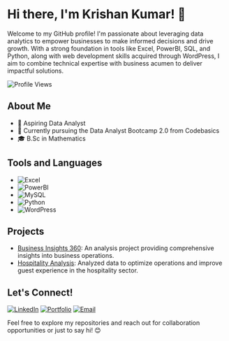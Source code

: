 # Hi there, I'm Krishan Kumar! 👋

Welcome to my GitHub profile! I'm passionate about leveraging data analytics to empower businesses to make informed decisions and drive growth. With a strong foundation in tools like Excel, PowerBI, SQL, and Python, along with web development skills acquired through WordPress, I aim to combine technical expertise with business acumen to deliver impactful solutions.

![Profile Views]()

## About Me

- 💼 Aspiring Data Analyst
- 🌱 Currently pursuing the Data Analyst Bootcamp 2.0 from Codebasics
- 🎓 B.Sc in Mathematics 

## Tools and Languages

- ![Excel](https://img.shields.io/badge/-Excel-217346?style=flat-square&logo=microsoft-excel&logoColor=white)
- ![PowerBI](https://img.shields.io/badge/-PowerBI-F2C811?style=flat-square&logo=powerbi&logoColor=black)
- ![MySQL](https://img.shields.io/badge/-MySQL-4479A1?style=flat-square&logo=mysql&logoColor=white)
- ![Python](https://img.shields.io/badge/-Python-3776AB?style=flat-square&logo=python&logoColor=white)
- ![WordPress](https://img.shields.io/badge/-WordPress-21759B?style=flat-square&logo=wordpress&logoColor=white)


## Projects

- [Business Insights 360](): An analysis project providing comprehensive insights into business operations.
- [Hospitality Analysis](): Analyzed data to optimize operations and improve guest experience in the hospitality sector.

## Let's Connect!

[![LinkedIn](https://img.shields.io/badge/-LinkedIn-0077B5?style=flat-square&logo=linkedin&logoColor=white)](https://www.linkedin.com/in/krishan-kumar-451002262/)
[![Portfolio](https://img.shields.io/badge/-Portfolio-333333?style=flat-square&logo=wordpress&logoColor=white)]()
[![Email](https://img.shields.io/badge/-Email-D14836?style=flat-square&logo=gmail&logoColor=white)](mailto:krishnakkumarprajapat366@gmail.com)

Feel free to explore my repositories and reach out for collaboration opportunities or just to say hi! 😊
